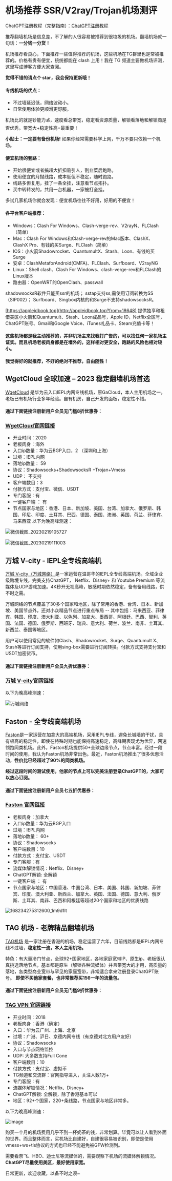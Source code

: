 # 机场推荐 SSR/V2ray/Trojan机场测评

ChatGPT注册教程（完整指南）：[ChatGPT注册教程](https://github.com/xiaoming2028/PAC/wiki/ChatGPT%E6%B3%A8%E5%86%8C%E6%95%99%E7%A8%8B%EF%BC%88%E5%AE%8C%E6%95%B4%E6%8C%87%E5%8D%97%EF%BC%89)

推荐翻墙机场是信息差，不了解的人很容易被推荐到很垃圾的机场。翻墙机场就一句话：**一分钱一分货！**

机场推荐看良心，下面推荐一些值得推荐的机场，这些机场在TG群里也是常被推荐的。价格有贵有便宜，统统都能在 clash 上用！我在 TG 频道主要做机场评测，这里写成博客方便大家查阅。

**觉得不错的请点个 star，我会保持更新哦！**

#### 专线机场的优点：

- 不过墙延迟低，网络波动小。
- 日常使用体验更顺滑更舒服。

机场比的就是钞能力💰，速度看总带宽，稳定看资源质量，解锁看落地和解锁商是否优秀。带宽大+稳定性高=最重要！

**小贴士：一定要有备份机场!** 如果你经常需要科学上网，千万不要只依赖一个机场。

#### 便宜机场的套路：

- 开始很便宜或者搞超大折扣吸引人，割韭菜后跑路。
- 使用便宜的月抛线路，成本低但不稳定，随时跑路。
- 线路多但复用，挂了一条全挂，注意看节点拓扑。
- 买中转转发的，共用一台机器，一家被打全挂。

多试几家机场你就会发现：便宜机场往往不好用，好用的不便宜！

#### 各平台客户端推荐：

- Windows：Clash For Windows、Clash-verge-rev、V2rayN、FLClash（简单）
- Mac：Clash For Windows和Clash-verge-rev的Mac版本、ClashX、ClashX Pro、有钱的买Surge、FLClash（简单）
- IOS：小火箭Shadowrocket、QuantumultX、Stash、Loon、有钱的买Surge
- 安卓：ClashMetaforAndroid(CMFA)、FLClash、Surfboard、V2rayNG
- Linux：Shell clash、Clash For Windows、clash-verge-rev和FLClash的Linux版本
- 路由器：OpenWRT的OpenClash、passwall

shadowsocksR软件只能买ssr的机场； sstap支持ss,需使用订阅转换为SS（SIP002）； Surfboard、Singbox内核的和Surge不支持shadowsocksR。

[https://appleidbook.top](http://appleidbook.top?from=18648) 提供独享和租借美区小火箭和Quantumult、Stash、Loon成品号，Apple ID，Netflix全区号，ChatGPT账号、Gmail和Google Voice、iTunes礼品卡、Steam充值卡等！

#### 这些机场都是我主动推荐的，并非机场主来找我打广告的，可以找任何一家机场主证实。而且机场老板肉身都是在墙外的，这样相对更安全，跑路的风险也相对较小。

**我觉得好的就推荐，不好的绝对不推荐，自由随性！**

## WgetCloud 全球加速 – 2023 稳定翻墙机场首选

[WgetCloud](https://invite.wgetcloud.ltd/auth/register?code=jll8) 是华为云入口IEPL内网专线机场，原GaCloud，本人主用机场之一。老板已有机场行业多年经验。自有机房，自己开发的面板，稳定性不错。

#### 通过下面链接注册新用户全员无门槛8折优惠券：

### [WgetCloud官网链接](https://invite.wgetcloud.ltd/auth/register?code=jll8)

- 开业时间：2020
- 老板肉身：海外
- 入口ip数量：华为云BGP入口，2 （深圳和上海）
- 过境：IEPL内网
- 落地ip数量： 59
- 协议：Shadowsocks+ShadowsocksR +Trojan+Vmess
- UDP： 不支持
- 客户端数目：3
- 付款方式：支付宝、微信、USDT
- 专门客服：有
- 一键客户端 ： 有
- 节点国家与地区：香港、日本、新加坡、美国、台湾、加拿大、俄罗斯、韩国、印尼、印度、土耳其、巴西、德国、泰国、澳洲、英国、荷兰、菲律宾、马来西亚
以下为晚高峰测速：

![微信截图_20230219105727](https://user-images.githubusercontent.com/125964212/220576524-0c30cc63-98ab-4fad-89c0-10a6984c647e.png)

![微信截图_20230219111003](https://user-images.githubusercontent.com/125964212/220576570-531d8ecb-3ec5-4e64-b37c-c15698ae0313.png)

## 万城 V-city - IEPL全专线高端机

[万城 V-city（万城网络）](https://user.vcsite02.com/#/sign-up?code=0BnXRJud)是一家运营在温哥华的IEPL全专线高端机场。全域企业级跨境专线，完美支持ChatGPT， Netflix、Disney+ 和 Youtube Premium 等流媒体及UDP游戏加速。4K秒开无视高峰，敏感时期依然稳定，备有备用线路，供不时之需。

万城网络的节点覆盖了30多个国家和地区，除了常用的香港、台湾、日本、新加坡、美国节点外，还对小众精品节点进行重点布局 -- 其中包括：马来西亚、菲律宾、韩国、印度、澳大利亚、以色列、加拿大、墨西哥、阿根廷、巴西、智利、英国、法国、德国、俄罗斯、西班牙、瑞典、意大利、荷兰、波兰、南非、土耳其、新西兰、泰国等地区。

用户可以使用常见的软件如Clash、Shadowrocket、Surge、Quantumult X、Stash等进行订阅支持，使用sing-box需要进行订阅转换。付款方式支持支付宝和USDT加密货币。

#### 通过下面链接注册新用户全员九折优惠券：

### [万城 V-city官网链接](https://user.vcsite02.com/#/sign-up?code=0BnXRJud)

以下为晚高峰测速：

![万城网络](https://github.com/user-attachments/assets/d35bb7c2-fcb1-48ea-b1fc-39cdfeac5bd5)

## Faston - 全专线高端机场

[Faston](https://portal.link-fst.com/#/register?code=hg7Xtuoe)是一家运营在加拿大的高端机场，采用IEPL专线，避免长城墙的干扰，具有极高的稳定性，即使在特殊时期也能保持高速稳定，高峰期表现尤为优异，网速领跑同类机场。此外，Faston机场提供50+全球边缘节点，节点丰富。经过一段时间的使用，我认为Faston机场非常出色。最近，Faston机场推出了很多优惠活动，**性价比已经超过了90%的同类机场。**

**经过这段时间的测试使用，他家的节点上可以完美注册登录ChatGPT的，大家可以放心订阅。**

#### 通过下面链接注册新用户全员七五折优惠券：

### [Faston 官网链接](https://portal.link-fst.com/#/register?code=hg7Xtuoe)

- 老板肉身：加拿大
- 入口ip数量：华为云BGP入口
- 过境：IEPL内网
- 落地ip数量： 60+
- 协议：Shadowsocks
- 客户端数目：10
- 付款方式：支付宝、USDT
- 专门客服：有
- 流媒体解锁情况：Netflix、Disney+
- ChatGPT解锁: 全解锁
- 一键客户端 ： 有
- 节点国家与地区：中国香港、中国台湾、日本、美国、韩国、新加坡、菲律宾、印度、澳大利亚、新西兰、加拿大、英国、法国、德国、意大利、俄罗斯、土耳其、南非、巴西和阿根廷等超过20个国家和地区的优质线路

![168234275312600_1m9d1lt](https://github.com/xiaoming2028/PAC/assets/54033249/60ab90b8-20c6-4fd8-8175-1913303ce910)


## TAG 机场 - 老牌精品翻墙机场

[TAG机场](https://tagss04.pro/#/auth/d2RtVGgb) 是一家注册在香港的机场，稳定运营了六年，目前线路都是IEPL内网专线不过墙，**稳定性一流，本人主用机场。**

特色：有大量冷门节点，全球92+国家地区，各地家庭宽带IP、原生ip。老板很认真挑选落地节点，基本都是原生（解锁各种流媒体）并且带宽大的才用，高质量的落地，各类型商业宽带与罕见的家庭宽带，非常适合拿来注册登录ChatGPT账号。 **即使不买他家套餐，也非常推荐买156一年的流量包。**

#### 通过下面链接注册新用户全员无门槛9折优惠券：

### [TAG VPN 官网链接](https://tagss04.pro/#/auth/d2RtVGgb)

- 开业时间：2018
- 老板肉身：香港（确定）
- 入口：华为云广州、上海、北京
- 过境：广港、沪日、京德内网专线（有京德对北方用户友好）
- 协议：Shadowsocks
- 入口与节点网络监控
- UDP: 大多数支持Full Cone
- 客户端数目：10
- 付款方式：支付宝、虚拟币
- TG频道和交流群：官网指导进入，关注人数1万+
- 专门客服：有
- 流媒体解锁情况：Netflix、Disney+
- ChatGPT解锁: 全解锁，除了香港基本可以
- 地区：92+个国家，220+条线路，节点国家与地区非常多。

以下为晚高峰测速：

![image](https://github.com/xiaoming2028/PAC/assets/54033249/f180fa73-5e31-44b8-9fdb-7859d33062f2)


购买一个月的机场费用几乎不到一杯奶茶的钱，非常划算。毕竟可以让人看到外面的世界。而且整体而言，买机场比自建好，自建很容易被识别，即使是使用vmess+ws+tls协议的方式也已经不能避免被GFW检测到。

需要看奈飞、HBO、迪士尼等流媒体的，需要观察下机场的流媒体解锁情况。**ChatGPT尽量使用美区，最好使用家宽。**

日常更新，欢迎收藏，以备不时之须~
